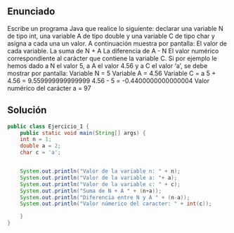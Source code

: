 ## Enunciado
Escribe un programa Java que realice lo siguiente: declarar una variable N de tipo int, una variable A de tipo double y una variable C de tipo char y asigna a cada una un valor. A continuación muestra por pantalla:
El valor de cada variable.
La suma de N + A
La diferencia de A - N
El valor numérico correspondiente al carácter que contiene la variable C.
Si por ejemplo le hemos dado a N el valor 5, a A el valor 4.56 y a C el valor ‘a’, se debe mostrar por pantalla:
Variable N = 5
Variable A = 4.56
Variable C = a
5 + 4.56 = 9.559999999999999
4.56 - 5 = -0.4400000000000004
Valor numérico del carácter a = 97

## Solución
 
```java
public class Ejercicio_1 {
    public static void main(String[] args) { 
    int n = 1;
    double a = 2;
    char c = 'a';


    System.out.println("Valor de la variable n: " + n);
    System.out.println("Valor de la variable a: "+ a);
    System.out.println("Valor de la variable c: " + c);
    System.out.println("Suma de N + A " + (n+a));
    System.out.println("Diferencia entre N y A " + (n-a));
    System.out.println("Valor númerico del caracter: " + int(c));

    }
}
```
